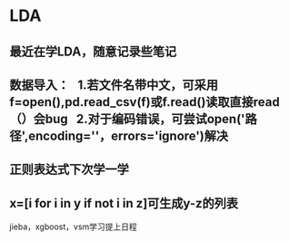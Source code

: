 # LDA
最近在学LDA，随意记录些笔记
-------------------
数据导入：
   1.若文件名带中文，可采用f=open(),pd.read_csv(f)或f.read()读取直接read（）会bug
   2.对于编码错误，可尝试open('路径',encoding=''，errors='ignore')解决
-------------------
正则表达式下次学一学
-------------------
x=[i for i in y if not i in z]可生成y-z的列表
-------------------
jieba，xgboost，vsm学习提上日程
